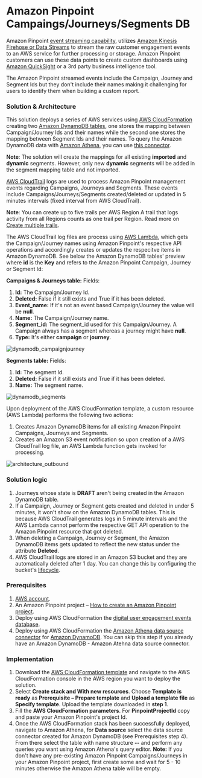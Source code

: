 # Amazon Pinpoint Campaings/Journeys/Segments DB
Amazon Pinpoint [event streaming capability](https://docs.aws.amazon.com/pinpoint/latest/developerguide/event-streams.html), utilizes [Amazon Kinesis Firehose or Data Streams](https://aws.amazon.com/kinesis/) to stream the raw customer engagement events to an AWS service for further processing or storage. Amazon Pinpoint customers can use these data points to create custom dashboards using [Amazon QuickSight](https://aws.amazon.com/quicksight/) or a 3rd party business intelligence tool. 

The Amazon Pinpoint streamed events include the Campaign, Journey and Segment Ids but they don't include their names making it challenging for users to identify them when building a custom report.

### Solution & Architecture
This solution deploys a series of AWS services using [AWS CloudFormation](https://aws.amazon.com/cloudformation/) creating two [Amazon DynamoDB tables](https://aws.amazon.com/dynamodb/), one stores the mapping between Campaign/Journey Ids and their names while the second one stores the mapping between Segment Ids and their names. To query the Amazon DynamoDB data with [Amazon Athena](https://aws.amazon.com/athena/), you can use [this connector](https://docs.aws.amazon.com/athena/latest/ug/connectors-dynamodb.html).

**Note**: The solution will create the mappings for all existing **imported** and **dynamic** segments. However, only new **dynamic** segments will be added in the segment mapping table and not imported.

[AWS CloudTrail](https://docs.aws.amazon.com/awscloudtrail/latest/userguide/cloudtrail-user-guide.html) logs are used to process Amazon Pinpoint management events regarding Campaigns, Journeys and Segments. These events include Campaigns/Journeys/Segments created/deleted or updated in 5 minutes intervals (fixed interval from AWS CloudTrail). 

**Note**: You can create up to five trails per AWS Region A trail that logs activity from all Regions counts as one trail per Region. Read more on [Create multiple trails](https://docs.aws.amazon.com/awscloudtrail/latest/userguide/create-multiple-trails.html).

The AWS CloudTrail log files are process using [AWS Lambda](https://aws.amazon.com/lambda/), which gets the Campaign/Journey names using Amazon Pinpoint's respective API operations and accordingly creates or updates the respecitve items in Amazon DynamoDB. See below the Amazon DynamoDB tables' preview where **id** is the **Key** and refers to the Amazon Pinpoint Campaign, Journey or Segment Id:

**Campaigns & Journeys table:**
Fields:
1. **Id:** The Campaign/Journey Id.
2. **Deleted:** False if it still exists and True if it has been deleted.
3. **Event_name:** If it's not an event based Campaign/Journey the value will be **null**.
4. **Name:** The Campaign/Journey name.
5. **Segment_id:** The segment_id used for this Campaign/Journey. A Campaign always has a segment whereas a journey might have **null**.
6. **Type:** It's either **campaign** or **journey**.

![dynamodb_campaignjourney](https://github.com/Pioank/pinpoint-campaign-journey-db/blob/main/Assets/DynamoDB-Campaign-Journey.PNG)

**Segments table:**
Fields:
1. **Id:** The segment Id.
2. **Deleted:** False if it still exists and True if it has been deleted.
3. **Name:** The segment name.

![dynamodb_segments](https://github.com/Pioank/pinpoint-campaign-journey-db/blob/main/Assets/DynamoDB-Segments.PNG)

Upon deployment of the AWS CloudFormation template, a custom resource (AWS Lambda) performs the following two actions:
1. Creates Amazon DynamoDB items for all existing Amazon Pinpoint Campaigns, Journeys and Segments.
2. Creates an Amazon S3 event notification so upon creation of a AWS CloudTrail log file, an AWS Lambda function gets invoked for processing.

![architecture_outbound](https://github.com/Pioank/pinpoint-campaign-journey-db/blob/main/Assets/Architecture-Diagram.PNG)

### Solution logic
1. Journeys whose state is **DRAFT** aren't being created in the Amazon DynamoDB table.
2. If a Campaign, Journey or Segment gets created and deleted in under 5 minutes, it won't show on the Amazon DynamoDB tables. This is because AWS CloudTrail generates logs in 5 minute intervals and the AWS Lambda cannot perform the respective GET API operation to the Amazon Pinpoint resource that got deleted.
3. When deleting a Campaign, Journey or Segment, the Amazon DynamoDB items gets updated to reflect the new status under the attribute **Deleted**.
4. AWS CloudTrail logs are stored in an Amazon S3 bucket and they are automatically deleted after 1 day. You can change this by configuring the bucket's [lifecycle](https://docs.aws.amazon.com/AmazonS3/latest/userguide/object-lifecycle-mgmt.html).

### Prerequisites
1) [AWS account](https://aws.amazon.com/premiumsupport/knowledge-center/create-and-activate-aws-account/).
2) An Amazon Pinpoint project – [How to create an Amazon Pinpoint project](https://catalog.workshops.aws/amazon-pinpoint-customer-experience/en-US/prerequisites/create-a-project).
3) Deploy using AWS CloudFormation the [digital user engagement events database](https://github.com/awslabs/digital-user-engagement-events-database).
4) Deploy using AWS CloudFormation the [Amazon Athena data source connector](https://docs.aws.amazon.com/athena/latest/ug/connect-to-a-data-source-lambda-deploying.html) for [Amazon DynamoDB](https://docs.aws.amazon.com/athena/latest/ug/connectors-dynamodb.html). You can skip this step if you already have an Amazon DynamoDB - Amazon Atehna data source connector.

### Implementation
1. Download the [AWS CloudFormation template](https://github.com/Pioank/pinpoint-campaign-journey-db/blob/main/CF-PinpointCampaignJourneyDB.yaml) and navigate to the AWS CloudFormation console in the AWS region you want to deploy the solution.
2. Select **Create stack and With new resources**. Choose **Template is ready** as **Prerequisite – Prepare template** and **Upload a template file** as **Specify template**. Upload the template downloaded in **step 1**.
3. Fill the **AWS CloudFormation parameters**. For **PinpointProjectId** copy and paste your Amazon Pinpoint's project Id.
4. Once the AWS CloudFormation stack has been successfully deployed, navigate to Amazon Athena, for **Data source** select the data source connector created for Amazon DynamoDB (see Prerequisites step 4). From there select the table with name structure **<StackName>-<pinpointcampjourdb>-<randomId>** and perform any queries you want using Amazon Athena's query editor. **Note:** If you don't have any pre-existing Amazon Pinpoint Campaigns/Journeys in your Amazon Pinpoint project, first create some and wait for 5 - 10 minutes otherwise the Amazon Athena table will be empty.
